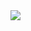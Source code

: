 <img src="https://github.com/AVBalajee/welcome/blob/gh-pages/static/css/Screen-Recording-Made-with-FlexClip-_2_.gif" />
